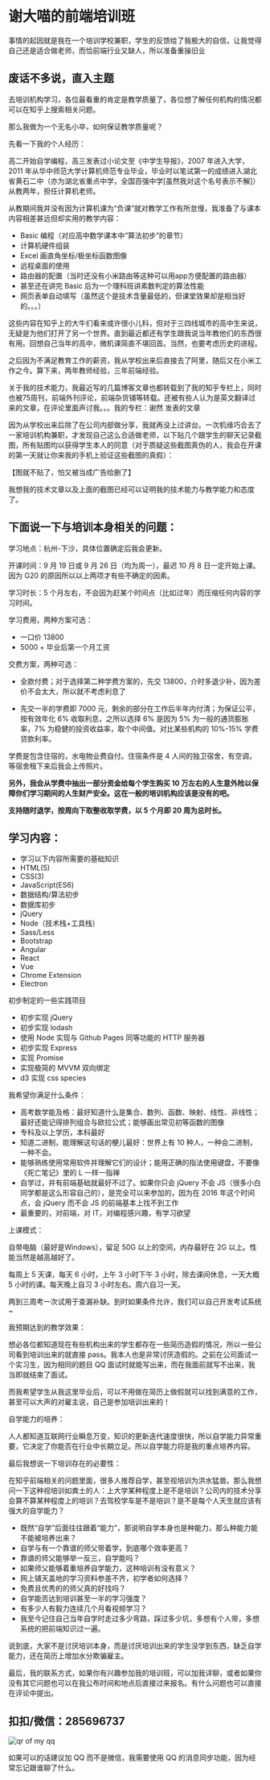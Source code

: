 # 谢大喵的前端培训班

事情的起因就是我在一个培训学校兼职，学生的反馈给了我极大的自信，让我觉得自己还是适合做老师，而恰前端行业又缺人，所以准备重操旧业

## 废话不多说，直入主题

去培训机构学习，各位最看重的肯定是教学质量了，各位想了解任何机构的情况都可以在知乎上搜索相关问题。

那么我做为一个无名小卒，如何保证教学质量呢？

先看一下我的个人经历：

高二开始自学编程，高三发表过小论文至《中学生导报》，2007 年进入大学，2011 年从华中师范大学计算机师范专业毕业，毕业时以笔试第一的成绩进入湖北省黄石二中（亦为湖北省重点中学，全国百强中学[虽然我对这个名号表示不解]）从教两年，担任计算机老师。

从教期间我并没有因为计算机课为“负课”就对教学工作有所怠慢，我准备了与课本内容相差甚远但却实用的教学内容：

- Basic 编程（对应高中数学课本中“算法初步”的章节）
- 计算机硬件组装
- Excel 画直角坐标/极坐标函数图像
- 远程桌面的使用
- 路由器的配置（当时还没有小米路由等这种可以用app方便配置的路由器）
- 甚至还在讲完 Basic 后为一个理科班讲素数判定的算法性能
- 网页表单自动填写（虽然这个是技术含量最低的，但课堂效果却是相当好的。。。）

这些内容在知乎上的大牛们看来或许很小儿科，但对于三四线城市的高中生来说，无疑是为他们打开了另一个世界。直到最近都还有学生跟我说当年教他们的东西很有用。回想自己当年的高中，微机课简直不堪回首。当然，也要考虑历史的进程。

之后因为不满足教育工作的薪资，我从学校出来后直接去了阿里，随后又在小米工作之今。算下来，两年教师经验，三年前端经验。

关于我的技术能力，我最近写的几篇博客文章也都转载到了我的知乎专栏上，同时也被75周刊，前端外刊评论，前端杂货铺等转载。还被有些人认为是英文翻译过来的文章，在评论里面声讨我。。。我的专栏：谢然 发表的文章

因为从学校出来后除了在公司内部做分享，我就再没上过讲台。一次机缘巧合去了一家培训机构兼职，才发现自己这么合适做老师，以下贴几个跟学生的聊天记录截图，所有贴图均以获得学生本人的同意（对于质疑这些截图真伪的人，我会在开课的第一天就让你来我的手机上验证这些截图的真假）：

【图就不贴了，怕又被当成广告给删了】

我想我的技术文章以及上面的截图已经可以证明我的技术能力与教学能力和态度了。

## 下面说一下与培训本身相关的问题：

学习地点：杭州-下沙，具体位置确定后我会更新。

开课时间：9 月 19 日或 9 月 26 日（均为周一），最迟 10 月 8 日一定开始上课。因为 G20 的原因所以以上两项才有些不确定的因素。

学习时长：5 个月左右，不会因为赶某个时间点（比如过年）而压缩任何内容的学习时间。

学习费用，两种方案可选：

- 一口价 13800
- 5000 + 毕业后第一个月工资

交费方案，两种可选：

- 全款付费；对于选择第二种学费方案的，先交 13800，介时多退少补，因为差价不会太大，所以就不考虑利息了

- 先交一半的学费即 7000 元，剩余的部分在工作后半年内付清；为保证公平，按有效年化 6% 收取利息，之所以选择 6% 是因为 5% 为一般的通货膨胀率，7% 为稳健的投资收益率，取个中间值。对比某些机构的 10%-15% 学费贷款利率。

学费是包含住宿的，水电物业费自付。住宿条件是 4 人间的独卫宿舍，有空调，等宿舍租下来后我会上传照片。

**另外，我会从学费中抽出一部分资金给每个学生购买 10 万左右的人生意外险以保障你们学习期间的人生财产安全。这在一般的培训机构应该是没有的吧。**

**支持随时退学，按周向下取整收取学费，以 5 个月即 20 周为总时长。**

## 学习内容：

- 学习以下内容所需要的基础知识
- HTML(5)
- CSS(3)
- JavaScript(ES6)
- 数据结构/算法初步
- 数据库初步
- jQuery
- Node（技术栈+工具栈）
- Sass/Less
- Bootstrap
- Angular
- React
- Vue
- Chrome Extension
- Electron

初步制定的一些实践项目

- 初步实现 jQuery
- 初步实现 lodash
- 使用 Node 实现与 Github Pages 同等功能的 HTTP 服务器
- 初步实现 Express
- 实现 Promise
- 实现极简的 MVVM 双向绑定
- d3 实现 css species

我希望你满足什么条件：

- 高考数学能及格：最好知道什么是集合、数列、函数、映射、线性、非线性；最好还能记得排列组合与欧拉公式；能够画出常见初等函数的图像
- 专科及以上学历，本科最好
- 知道二进制，能理解这句话的梗儿最好：世界上有 10 种人，一种会二进制，一种不会。
- 能够熟练使用常用软件并理解它们的设计；能用正确的指法使用键盘，不要像《死亡笔记》里的 L 一样一指禅
- 自学过，并有前端基础就最好不过了。如果你只会 jQuery 不会 JS（很多小白同学都是这么形容自己的），是完全可以来参加的，因为在 2016 年这个时间点，会 jQuery 而不会 JS 的前端基本上找不到工作
- 最重要的，对前端，对 IT，对编程感兴趣，有学习欲望

上课模式：

自带电脑（最好是Windows），留足 50G 以上的空间，内存最好在 2G 以上。性能当然是越高越好了。

每周上 5 天课，每天 6 小时，上午 3 小时下午 3 小时，除去课间休息，一天大概 5 小时的课。每天晚上自习 3 小时左右。周六自习一天。

两到三周考一次试用于查漏补缺。到时如果条件允许，我们可以自己开发考试系统~

我预期达到的教学效果：

想必各位都知道现在有些机构出来的学生都存在一些简历造假的情况，所以一些公司看到培训出来的就直接 pass。我本人也是非常讨厌造假的。之前在公司面试一个实习生，因为相同的题目 QQ 面试时就能写出来，而在我面前就写不出来，我当即就结束了面试。

而我希望学生从我这里毕业后，可以不用做在简历上做假就可以找到满意的工作，甚至可以大声的对雇主说，自己是参加培训出来的！

自学能力的培养：

人人都知道互联网行业瞬息万变，知识的更新迭代速度很快，所以自学能力异常重要，它决定了你能否在行业中长期立足。所以自学能力将是我的重点培养内容。

最后我想说一下培训存在的必要性：

在知乎前端相关的问题里面，很多人推荐自学，甚至视培训为洪水猛兽。那么我想问一下这种视培训如粪土的人：上大学某种程度上是不是培训？公司内的技术分享会算不算某种程度上的培训？去驾校学车是不是培训？是不是每个人天生就应该有强大的自学能力？

- 既然“自学”后面往往跟着“能力”，那说明自学本身也是种能力，那么种能力能不能被培养出来？
- 自学与有一个靠谱的师父带着学，到底哪个效率更高？
- 靠谱的师父能够举一反三，自学能吗？
- 如果师父能够着重培养自学能力，这种培训有没有意义？
- 网上铺天盖地的学习资料参差不齐，初学者如何选择？
- 免费且优秀的的师父真的好找吗？
- 自学能否达到培训甚至一半的学习强度？
- 有多少人有毅力连续几个月看视频学习？
- 我至今记住自己当年自学时走过多少弯路，踩过多少坑，多想有个人带，多想系统的把前端知识过一遍。

说到底，大家不是讨厌培训本身，而是讨厌培训出来的学生没学到东西，缺乏自学能力，还在简历上增加水分欺骗雇主。

最后，我的联系方式，如果你有兴趣参加我的培训班，可以加我详聊，或者如果你没有其它问题也可以在我公布时间和地点后直接过来报名。有什么问题也可以直接在评论中提出。

## 扣扣/微信：285696737

![qr of my qq](https://xieranmaya.github.io/fe-training/qr-qq.jpg)

如果可以的话建议加 QQ 而不是微信，我需要使用 QQ 的消息同步功能，因为经常忘记跟谁聊了什么。
